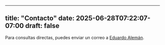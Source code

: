 
---
title: "Contacto"
date: 2025-06-28T07:22:07-07:00
draft: false
---

Para consultas directas, puedes enviar un correo a [Eduardo Alemán](mailto:aleman@ealeman.com).